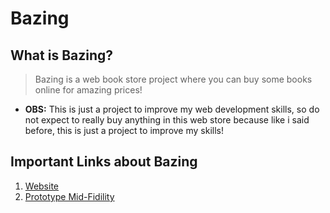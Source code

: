 # Bazing

## What is Bazing?

> Bazing is a web book store project where you can buy some books online for amazing prices!

- **OBS:** This is just a project to improve my web development skills, so do not expect to really buy anything in this web store because like i said before, this is just a project to improve my skills!

## Important Links about Bazing

1. [Website](...)
2. [Prototype Mid-Fidility](https://www.figma.com/design/wbLSrkmrsrX4sUkBxc8lOK/Bazing?node-id=0-1&t=XtVNnGaGwuiQ24oC-1)
